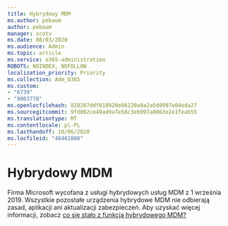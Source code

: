 ```yaml
---
title: Hybrydowy MDM
ms.author: pebaum
author: pebaum
manager: scotv
ms.date: 08/03/2020
ms.audience: Admin
ms.topic: article
ms.service: o365-administration
ROBOTS: NOINDEX, NOFOLLOW
localization_priority: Priority
ms.collection: Adm_O365
ms.custom:
- "6739"
- "9003778"
ms.openlocfilehash: 828287ddf818920e86220a8a2a5d0997e04eda27
ms.sourcegitcommit: 9fd002ce49ad9a7e58c3eb997a8063e2e1feab55
ms.translationtype: MT
ms.contentlocale: pl-PL
ms.lasthandoff: 10/06/2020
ms.locfileid: "48461880"
---
```

# <a name="hybrid-mdm"></a>Hybrydowy MDM

Firma Microsoft wycofana z usługi hybrydowych usług MDM z 1 września 2019. Wszystkie pozostałe urządzenia hybrydowe MDM nie odbierają zasad, aplikacji ani aktualizacji zabezpieczeń. Aby uzyskać więcej informacji, zobacz [co się stało z funkcją hybrydowego MDM?](https://docs.microsoft.com/configmgr/mdm/understand/what-happened-to-hybrid)